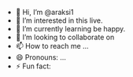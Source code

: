 - 👋 Hi, I’m @araksi1
- 👀 I’m interested in this live.
- 🌱 I’m currently learning  be happy.
- 💞️ I’m looking to collaborate on 
- 📫 How to reach me ...
- 😄 Pronouns: ...
- ⚡ Fun fact: 

<!---
araksi1/araksi1 is a ✨ special ✨ repository because its `README.md` (this file) appears on your GitHub profile.
You can click the Preview link to take a look at your changes.
--->
